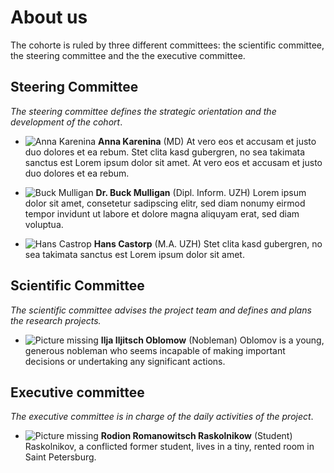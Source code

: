 # About us

The cohorte is ruled by three different committees: the scientific committee, the steering committee and the  the executive committee.

## Steering Committee
*The steering committee defines the strategic orientation and the development of the cohort*.

- ![Anna Karenina](./media/images/woman.jpg) **Anna Karenina** (MD) 
At vero eos et accusam et justo duo dolores et ea rebum. Stet clita kasd gubergren, no sea takimata sanctus est Lorem ipsum dolor sit amet.  At vero eos et accusam et justo duo dolores et ea rebum.

- ![Buck Mulligan](./media/images/hipster.jpg) **Dr. Buck Mulligan** (Dipl. Inform. UZH) 
Lorem ipsum dolor sit amet, consetetur sadipscing elitr, sed diam nonumy eirmod tempor invidunt ut labore et dolore magna aliquyam erat, sed diam voluptua.

- ![Hans Castrop](./media/images/businessman.jpg) **Hans Castorp** (M.A. UZH) 
Stet clita kasd gubergren, no sea takimata sanctus est Lorem ipsum dolor sit amet.

## Scientific Committee
*The scientific committee advises the project team and defines and plans the research projects.*

- ![Picture missing](./media/images/no-image.jpg) **Ilja Iljitsch Oblomow** (Nobleman)
Oblomov is a young, generous nobleman who seems incapable of making important decisions or undertaking any significant actions.

## Executive committee
*The executive committee is in charge of the daily activities of the project*.

- ![Picture missing](./media/images/no-image.jpg) **Rodion Romanowitsch Raskolnikow** (Student)
Raskolnikov, a conflicted former student, lives in a tiny, rented room in Saint Petersburg.

